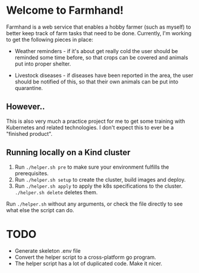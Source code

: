 # Welcome to Farmhand!

Farmhand is a web service that enables a hobby farmer (such as myself) to better keep track of farm tasks that need to be done. Currently, I'm working to get the following pieces in place:

 - Weather reminders - if it's about get really cold the user should be reminded some time before, so that crops can be covered and animals put into proper shelter.

 - Livestock diseases - if diseases have been reported in the area, the user should be notified of this, so that their own animals can be put into quarantine.

 ## However..

 This is also very much a practice project for me to get some training with Kubernetes and related technologies. I don't expect this to ever be a "finished product".


## Running locally on a Kind cluster

1. Run `./helper.sh pre` to make sure your environment fulfills the prerequisites.
2. Run `./helper.sh setup` to create the cluster, build images and deploy.
3. Run `./helper.sh apply` to apply the k8s specifications to the cluster. `./helper.sh delete` deletes them.

Run `./helper.sh` without any arguments, or check the file directly to see what else the script can do.

# TODO
- Generate skeleton .env file
- Convert the helper script to a cross-platform go program.
- The helper script has a lot of duplicated code. Make it nicer.
